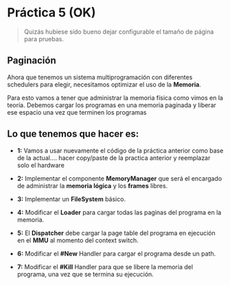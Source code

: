# Práctica 5 (OK)

> Quizás hubiese sido bueno dejar configurable el tamaño de página para pruebas.
## Paginación

Ahora que tenemos un sistema multiprogramación con diferentes schedulers para elegir, necesitamos optimizar el uso de la __Memoria__.

Para esto vamos a tener que administrar la memoria física como vimos en la teoría. Debemos cargar los programas en una memoria paginada y liberar ese espacio una vez que terminen los programas


## Lo que tenemos que hacer es:


- __1:__ Vamos a usar nuevamente el código de la práctica anterior como base de la actual.... hacer copy/paste de la practica anterior y reemplazar solo el hardware

- __2:__ Implementar el componente __MemoryManager__ que será el encargado de administrar la __memoria lógica__ y los __frames__ libres. 

- __3:__ Implementar un __FileSystem__ básico.

- __4:__ Modificar el __Loader__ para cargar todas las paginas del programa en la memoria. 

- __5:__ El __Dispatcher__  debe cargar la page table del programa en ejecución en el  __MMU__  al momento del context switch.

- __6:__ Modificar el __#New__ Handler para cargar el programa desde un path. 

- __7:__ Modificar el __#Kill__ Handler para que se libere la memoria del programa, una vez que se termina su ejecución.
